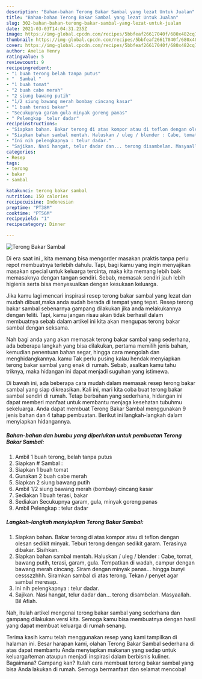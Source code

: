 ```yaml
---
description: "Bahan-bahan Terong Bakar Sambal yang lezat Untuk Jualan"
title: "Bahan-bahan Terong Bakar Sambal yang lezat Untuk Jualan"
slug: 302-bahan-bahan-terong-bakar-sambal-yang-lezat-untuk-jualan
date: 2021-03-03T14:04:31.235Z
image: https://img-global.cpcdn.com/recipes/5bbfeaf26617040f/680x482cq70/terong-bakar-sambal-foto-resep-utama.jpg
thumbnail: https://img-global.cpcdn.com/recipes/5bbfeaf26617040f/680x482cq70/terong-bakar-sambal-foto-resep-utama.jpg
cover: https://img-global.cpcdn.com/recipes/5bbfeaf26617040f/680x482cq70/terong-bakar-sambal-foto-resep-utama.jpg
author: Amelia Henry
ratingvalue: 5
reviewcount: 9
recipeingredient:
- "1 buah terong belah tanpa putus"
- "  Sambal "
- "1 buah tomat"
- "2 buah cabe merah"
- "2 siung bawang putih"
- "1/2 siung bawang merah bombay cincang kasar"
- "1 buah terasi bakar"
- "Secukupnya garam gula minyak goreng panas"
- " Pelengkap  telur dadar"
recipeinstructions:
- "Siapkan bahan. Bakar terong di atas kompor atau di teflon dengan olesan sedikit minyak. Teburi terong dengan sedikit garam. Terasinya dibakar. Sisihkan."
- "Siapkan bahan sambal mentah. Haluskan / uleg / blender : Cabe, tomat, bawang putih, terasi, garam, gula. Tempatkan di wadah, campur dengan bawang merah cincang. Siram dengan minyak panas... hingga bunyi cessszzhhh. Siramkan sambal di atas terong. Tekan / penyet agar sambal meresap."
- "Ini nih pelengkapnya : telur dadar."
- "Sajikan. Nasi hangat, telur dadar dan... terong disambelan. Masyaallah. Bil Afiah."
categories:
- Resep
tags:
- terong
- bakar
- sambal

katakunci: terong bakar sambal 
nutrition: 150 calories
recipecuisine: Indonesian
preptime: "PT38M"
cooktime: "PT56M"
recipeyield: "1"
recipecategory: Dinner

---
```



![Terong Bakar Sambal](https://img-global.cpcdn.com/recipes/5bbfeaf26617040f/680x482cq70/terong-bakar-sambal-foto-resep-utama.jpg)

Di era  saat ini , kita memang bisa mengorder masakan praktis tanpa perlu repot membuatnya terlebih dahulu. Tapi, bagi kamu yang ingin menyajikan masakan special untuk keluarga tercinta, maka kita memang lebih baik memasaknya dengan tangan sendiri. Sebab, memasak sendiri jauh lebih higienis serta bisa menyesuaikan dengan kesukaan keluarga.

Jika kamu lagi mencari inspirasi resep terong bakar sambal yang lezat dan mudah dibuat,maka anda sudah berada di tempat yang tepat. Resep terong bakar sambal  sebenarnya gampang dilakukan jika anda melakukannya dengan teliti. Tapi, kamu jangan risau akan tidak berhasil dalam membuatnya 
sebab dalam artikel ini kita akan mengupas terong bakar sambal dengan seksama.  



Nah bagi anda yang akan memasak terong bakar sambal yang sederhana, ada beberapa langkah yang bisa dilakukan, pertama memilih jenis bahan, kemudian penentuan bahan segar, hingga cara mengolah dan menghidangkannya. kamu Tak perlu pusing kalau hendak menyiapkan terong bakar sambal yang enak di rumah. Sebab, asalkan kamu  tahu triknya, maka hidangan ini dapat menjadi suguhan yang istimewa.

Di bawah ini, ada beberapa cara mudah dalam memasak resep terong bakar sambal yang siap dikreasikan. Kali ini, mari kita coba buat terong bakar sambal sendiri di rumah. Tetap berbahan yang sederhana, hidangan ini dapat memberi manfaat untuk membantu menjaga kesehatan tubuhmu sekeluarga. Anda dapat membuat Terong Bakar Sambal menggunakan 9 jenis bahan dan 4 tahap pembuatan. Berikut ini langkah-langkah dalam menyiapkan hidangannya.

<!--inarticleads1-->

##### Bahan-bahan dan bumbu yang diperlukan untuk pembuatan Terong Bakar Sambal:

1. Ambil 1 buah terong, belah tanpa putus
1. Siapkan  # Sambal :
1. Siapkan 1 buah tomat
1. Gunakan 2 buah cabe merah
1. Siapkan 2 siung bawang putih
1. Ambil 1/2 siung bawang merah (bombay) cincang kasar
1. Sediakan 1 buah terasi, bakar
1. Sediakan Secukupnya garam, gula, minyak goreng panas
1. Ambil  Pelengkap : telur dadar




<!--inarticleads2-->

##### Langkah-langkah menyiapkan Terong Bakar Sambal:

1. Siapkan bahan. Bakar terong di atas kompor atau di teflon dengan olesan sedikit minyak. Teburi terong dengan sedikit garam. Terasinya dibakar. Sisihkan.
1. Siapkan bahan sambal mentah. Haluskan / uleg / blender : Cabe, tomat, bawang putih, terasi, garam, gula. Tempatkan di wadah, campur dengan bawang merah cincang. Siram dengan minyak panas... hingga bunyi cessszzhhh. Siramkan sambal di atas terong. Tekan / penyet agar sambal meresap.
1. Ini nih pelengkapnya : telur dadar.
1. Sajikan. Nasi hangat, telur dadar dan... terong disambelan. Masyaallah. Bil Afiah.




Nah, itulah artikel mengenai  terong bakar sambal  yang sederhana dan gampang dilakukan versi kita. Semoga kamu bisa membuatnya dengan hasil yang dapat membuat keluarga di rumah senang. 

Terima kasih kamu telah menggunakan resep yang kami tampilkan di halaman ini. Besar harapan kami, olahan  Terong Bakar Sambal sederhana di atas dapat membantu Anda menyiapkan makanan yang sedap untuk keluarga/teman ataupun menjadi inspirasi dalam berbisnis kuliner. Bagaimana? Gampang kan? Itulah cara membuat terong bakar sambal yang bisa Anda lakukan di rumah. Semoga bermanfaat dan selamat mencoba!

